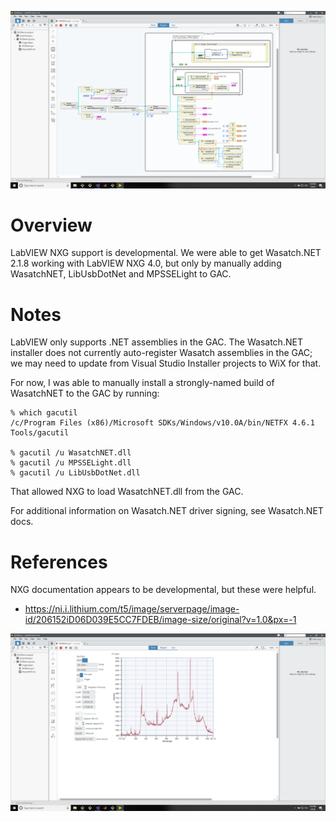 ![Diagram View](https://github.com/WasatchPhotonics/Wasatch.LV/raw/master/screenshots/NXG-diagram-editor.png)

# Overview

LabVIEW NXG support is developmental.  We were able to get Wasatch.NET 2.1.8 
working with LabVIEW NXG 4.0, but only by manually adding WasatchNET, 
LibUsbDotNet and MPSSELight to GAC.

# Notes

LabVIEW only supports .NET assemblies in the GAC.  The Wasatch.NET installer does 
not currently auto-register Wasatch assemblies in the GAC; we may need to update 
from Visual Studio Installer projects to WiX for that.

For now, I was able to manually install a strongly-named build of WasatchNET to the GAC by 
running:

    % which gacutil
    /c/Program Files (x86)/Microsoft SDKs/Windows/v10.0A/bin/NETFX 4.6.1 Tools/gacutil

    % gacutil /u WasatchNET.dll
    % gacutil /u MPSSELight.dll
    % gacutil /u LibUsbDotNet.dll

That allowed NXG to load WasatchNET.dll from the GAC.  

For additional information on Wasatch.NET driver signing, see Wasatch.NET docs.

# References

NXG documentation appears to be developmental, but these were helpful.

- https://ni.i.lithium.com/t5/image/serverpage/image-id/206152iD06D039E5CC7FDEB/image-size/original?v=1.0&px=-1

![Panel View](https://github.com/WasatchPhotonics/Wasatch.LV/raw/master/screenshots/NXG-panel.png)
